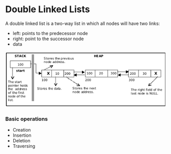 # Double Linked Lists

A double linked list is a two-way list in which all nodes will have two links:

-   left: points to the predecessor node
-   right: point to the successor node
-   data

![dll](../assets/dll.png)

### Basic operations

-   Creation
-   Insertion
-   Deletion
-   Traversing

